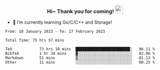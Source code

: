 <h3 align="center">
    Hi~ Thank you for coming!
    <img src="https://media.giphy.com/media/hvRJCLFzcasrR4ia7z/giphy.gif" width="25px">
</h3>

<!--
**pineapple-man/pineapple-man** is a ✨ _special_ ✨ repository because its `README.md` (this file) appears on your GitHub profile.

Here are some ideas to get you started:
- 🔭 I’m currently working on ...
- 🤔 I’m looking for help with ...
- 💬 Ask me about ...
- 📫 How to reach me: ...
- 😄 Pronouns: ...
- ⚡ Fun fact: 
- 👯 I’m looking to collaborate on kubernetes
-->
- 🌱 I’m currently learning Go/C/C++ and Storage!

<!--START_SECTION:waka-->

```text
From: 18 January 2023 - To: 17 February 2023

Total Time: 75 hrs 57 mins

TeX            73 hrs 10 mins  ████████████████████████░   96.11 %
BibTeX         1 hr 34 mins    ▓░░░░░░░░░░░░░░░░░░░░░░░░   02.06 %
Markdown       51 mins         ▒░░░░░░░░░░░░░░░░░░░░░░░░   01.13 %
Other          11 mins         ░░░░░░░░░░░░░░░░░░░░░░░░░   00.25 %
```

<!--END_SECTION:waka-->
